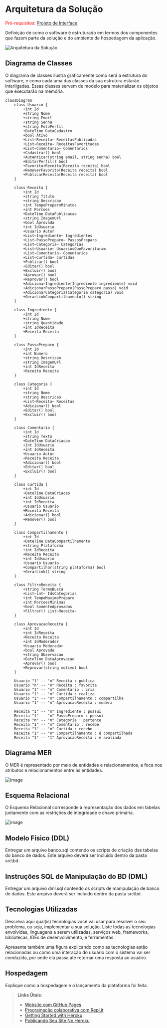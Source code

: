 # Arquitetura da Solução

<span style="color:red">Pré-requisitos: <a href="3-Projeto de Interface.md"> Projeto de Interface</a></span>

Definição de como o software é estruturado em termos dos componentes que fazem parte da solução e do ambiente de hospedagem da aplicação.

![Arquitetura da Solução](img/arch-back.JPG)

## Diagrama de Classes

O diagrama de classes ilustra graficamente como será a estrutura do software, e como cada uma das classes da sua estrutura estarão interligadas. Essas classes servem de modelo para materializar os objetos que executarão na memória.

```mermaid
classDiagram
    class Usuario {
        +int Id
        +string Nome
        +string Email
        +string Senha
        +string FotoPerfil
        +DateTime DataCadastro
        +bool Ativo
        +List~Receita~ ReceitasPublicadas
        +List~Receita~ ReceitasFavoritadas
        +List~Comentario~ Comentarios
        +Cadastrar() bool
        +Autenticar(string email, string senha) bool
        +EditarPerfil() bool
        +FavoritarReceita(Receita receita) bool
        +RemoverFavorito(Receita receita) bool
        +PublicarReceita(Receita receita) bool
    }
    
    class Receita {
        +int Id
        +string Titulo
        +string Descricao
        +int TempoPreparoMinutos
        +int Porcoes
        +DateTime DataPublicacao
        +string ImagemUrl
        +bool Aprovada
        +int IdUsuario
        +Usuario Autor
        +List~Ingrediente~ Ingredientes
        +List~PassoPreparo~ PassosPreparo
        +List~Categoria~ Categorias
        +List~Usuario~ UsuariosQueFavoritaram
        +List~Comentario~ Comentarios
        +List~Curtida~ Curtidas
        +Publicar() bool
        +Editar() bool
        +Excluir() bool
        +Aprovar() bool
        +Reprovar() bool
        +AdicionarIngrediente(Ingrediente ingrediente) void
        +AdicionarPassoPreparo(PassoPreparo passo) void
        +AdicionarCategoria(Categoria categoria) void
        +GerarLinkCompartilhamento() string
    }
    
    class Ingrediente {
        +int Id
        +string Nome
        +string Quantidade
        +int IdReceita
        +Receita Receita
    }
    
    class PassoPreparo {
        +int Id
        +int Numero
        +string Descricao
        +string ImagemUrl
        +int IdReceita
        +Receita Receita
    }
    
    class Categoria {
        +int Id
        +string Nome
        +string Descricao
        +List~Receita~ Receitas
        +Adicionar() bool
        +Editar() bool
        +Excluir() bool
    }
    
    class Comentario {
        +int Id
        +string Texto
        +DateTime DataCriacao
        +int IdUsuario
        +int IdReceita
        +Usuario Autor
        +Receita Receita
        +Adicionar() bool
        +Editar() bool
        +Excluir() bool
    }
    
    class Curtida {
        +int Id
        +DateTime DataCriacao
        +int IdUsuario
        +int IdReceita
        +Usuario Usuario
        +Receita Receita
        +Adicionar() bool
        +Remover() bool
    }
    
    class Compartilhamento {
        +int Id
        +DateTime DataCompartilhamento
        +string Plataforma
        +int IdReceita
        +Receita Receita
        +int IdUsuario
        +Usuario Usuario
        +Compartilhar(string plataforma) bool
        +GerarLink() string
    }
    
    class FiltroReceita {
        +string TermoBusca
        +List~int~ IdsCategorias
        +int TempoMaximoPreparo
        +int PorcoesMinimas
        +bool SomenteAprovadas
        +Filtrar() List~Receita~
    }
    
    class AprovacaoReceita {
        +int Id
        +int IdReceita
        +Receita Receita
        +int IdModerador
        +Usuario Moderador
        +bool Aprovada
        +string Observacao
        +DateTime DataAprovacao
        +Aprovar() bool
        +Reprovar(string motivo) bool
    }
    
    Usuario "1" -- "n" Receita : publica
    Usuario "n" -- "n" Receita : favorita
    Usuario "1" -- "n" Comentario : cria
    Usuario "1" -- "n" Curtida : realiza
    Usuario "1" -- "n" Compartilhamento : compartilha
    Usuario "1" -- "n" AprovacaoReceita : modera
    
    Receita "1" -- "n" Ingrediente : possui
    Receita "1" -- "n" PassoPreparo : possui
    Receita "n" -- "n" Categoria : pertence
    Receita "1" -- "n" Comentario : recebe
    Receita "1" -- "n" Curtida : recebe
    Receita "1" -- "n" Compartilhamento : é compartilhada
    Receita "1" -- "1" AprovacaoReceita : é avaliada
```

## Diagrama MER

O MER é representado por meio de entidades e relacionamentos, e foca nos atributos e relacionamentos entre as entidades.

![image](https://github.com/user-attachments/assets/caeeee9e-0475-4c95-b77e-7077a8e8cd9a)




## Esquema Relacional

O Esquema Relacional corresponde à representação dos dados em tabelas juntamente com as restrições de integridade e chave primária.
 
![image](https://github.com/user-attachments/assets/359e457e-25d3-4d72-971a-7a9ad2827643)


## Modelo Físico (DDL)

Entregar um arquivo banco.sql contendo os scripts de criação das tabelas do banco de dados. Este arquivo deverá ser incluído dentro da pasta src\bd.

## Instruções SQL de Manipulação do BD (DML)

Entregar um arquivo dml.sql contendo os scripts de manipulação de banco de dados. Este arquivo deverá ser incluído dentro da pasta src\bd.

## Tecnologias Utilizadas

Descreva aqui qual(is) tecnologias você vai usar para resolver o seu problema, ou seja, implementar a sua solução. Liste todas as tecnologias envolvidas, linguagens a serem utilizadas, serviços web, frameworks, bibliotecas, IDEs de desenvolvimento, e ferramentas.

Apresente também uma figura explicando como as tecnologias estão relacionadas ou como uma interação do usuário com o sistema vai ser conduzida, por onde ela passa até retornar uma resposta ao usuário.

## Hospedagem

Explique como a hospedagem e o lançamento da plataforma foi feita.

> **Links Úteis**:
>
> - [Website com GitHub Pages](https://pages.github.com/)
> - [Programação colaborativa com Repl.it](https://repl.it/)
> - [Getting Started with Heroku](https://devcenter.heroku.com/start)
> - [Publicando Seu Site No Heroku](http://pythonclub.com.br/publicando-seu-hello-world-no-heroku.html)
